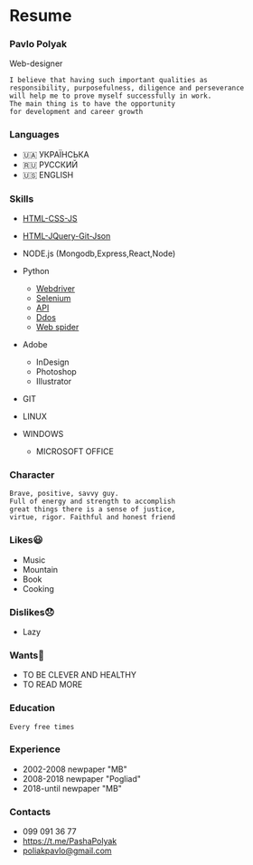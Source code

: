 # Resume

### Pavlo Polyak
Web-designer

```
I believe that having such important qualities as 
responsibility, purposefulness, diligence and perseverance 
will help me to prove myself successfully in work. 
The main thing is to have the opportunity 
for development and career growth
```

### Languages
- 🇺🇦 УКРАЇНСЬКА
- 🇷🇺 РУССКИЙ
- 🇺🇸 ENGLISH

### Skills
- [HTML-CSS-JS](https://raw.githack.com/PolyakPavlo/MERN/main/barmaglot/index.html)
- [HTML-JQuery-Git-Json](https://raw.githack.com/PolyakPavlo/MERN/main/barmaglot/trans.html)
- NODE.js (Mongodb,Express,React,Node)
   
- Python
  - [Webdriver](https://github.com/PolyakPavlo/DevOps/blob/dev/py/olx_spider.py)
  - [Selenium](https://github.com/PolyakPavlo/DevOps/blob/dev/py/selenium.py)
  - [API](https://github.com/PolyakPavlo/DevOps/blob/dev/py/API.py)
  - [Ddos](https://github.com/PolyakPavlo/DevOps/blob/dev/py/run.py)
  - [Web spider](https://github.com/PolyakPavlo/DevOps/blob/dev/py/thread.py)
  
- Adobe
  - InDesign
  - Photoshop
  - Illustrator

- GIT
- LINUX
- WINDOWS
  - MICROSOFT OFFICE

### Character

```
Brave, positive, savvy guy. 
Full of energy and strength to accomplish 
great things there is a sense of justice, 
virtue, rigor. Faithful and honest friend
```

### Likes😃
- Music
- Mountain
- Book
- Cooking

### Dislikes😞
- Lazy

### Wants🥺
- TO BE CLEVER AND HEALTHY 
- TO READ MORE

### Education
    Every free times

### Experience
- 2002-2008 newpaper "MB"
- 2008-2018 newpaper "Pogliad"
- 2018-until newpaper "MB"

### Contacts
- 099 091 36 77
- https://t.me/PashaPolyak
- poliakpavlo@gmail.com
